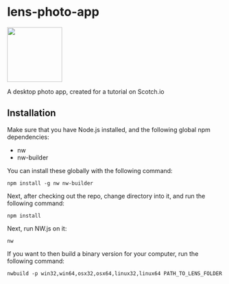 # lens-photo-app
<img src="https://raw.githubusercontent.com/paulbjensen/lens-photo-app/master/lens.png" width="128px" height="128px" />

A desktop photo app, created for a tutorial on Scotch.io

Installation
---

Make sure that you have Node.js installed, and the following global npm dependencies:

- nw
- nw-builder

You can install these globally with the following command:

    npm install -g nw nw-builder

Next, after checking out the repo, change directory into it, and run the following command:

    npm install
    
Next, run NW.js on it:

    nw
    
If you want to then build a binary version for your computer, run the following command:

    nwbuild -p win32,win64,osx32,osx64,linux32,linux64 PATH_TO_LENS_FOLDER
